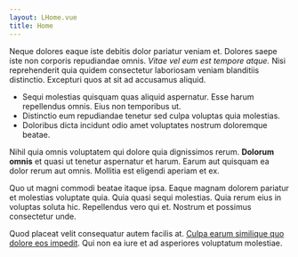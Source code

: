 ```yaml
---
layout: LHome.vue
title: Home
---
```


Neque dolores eaque iste debitis dolor pariatur veniam et. Dolores saepe iste non corporis repudiandae omnis. _Vitae vel eum est tempore atque._ Nisi reprehenderit quia quidem consectetur laboriosam veniam blanditiis distinctio. Excepturi quos at sit ad accusamus aliquid.

- Sequi molestias quisquam quas aliquid aspernatur. Esse harum repellendus omnis. Eius non temporibus ut.
- Distinctio eum repudiandae tenetur sed culpa voluptas quia molestias.
- Doloribus dicta incidunt odio amet voluptates nostrum doloremque beatae.

Nihil quia omnis voluptatem qui dolore quia dignissimos rerum. **Dolorum omnis** et quasi ut tenetur aspernatur et harum. Earum aut quisquam ea dolor rerum aut omnis. Mollitia est eligendi aperiam et ex.

Quo ut magni commodi beatae itaque ipsa. Eaque magnam dolorem pariatur et molestias voluptate quia. Quia quasi sequi molestias. Quia rerum eius in voluptas soluta hic. Repellendus vero qui et. Nostrum et possimus consectetur unde.

Quod placeat velit consequatur autem facilis at. [Culpa earum similique quo dolore eos impedit](/article/). Qui non ea iure et ad asperiores voluptatum molestiae.
